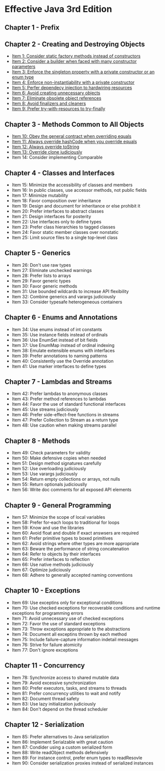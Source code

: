 # Effective Java 3rd Edition
## Chapter 1 - Prefix
## Chapter 2 - Creating and Destroying Objects
* [Item 1: Consider static factory methods instead of constructors](Chapter-2/Item-1-Consider-static-factory-methods-instead-of-constructors.md)
* [Item 2: Consider a builder when faced with many constructor parameters](Chapter-2/Item-2-Consider-a-builder-when-faced-with-many-constructor-parameters.md)
* [Item 3: Enforce the singleton property with a private constructor or an enum type](Chapter-2/Item-3-Enforce-the-singleton-property-with-a-private-constructor-or-enum-type.md)
* [Item 4: Enforce non-instantiability with a private constructor](Chapter-2/Item-4-Enforce-noninstantiability-with-a-private-constructor.md)
* [Item 5: Perfer dependecy injection to hardwiring resources](Chapter-2/Item-5-Prefer-dependency-injection-to-hardwiring-resources.md)
* [Item 6: Avoid creating unnecessary objects](Chapter-2/Item-6-Avoid-creating-unnecessary-objects.md)
* [Item 7: Eliminate obsolete object references](Chapter-2/Item-7-Eliminate-obsolete-object-refrences.md)
* [Item 8: Avoid finalizers and cleaners](Chapter-2/Item-8-Avoid-finalizers-and-cleaners.md)
* [Item 9: Prefer try-with-resources to try-finally](Chapter-2/Item-9-Prefer-try-with-resources-to-try-finally.md)
## Chapter 3 - Methods Common to All Objects
* [Item 10: Obey the general contract when overriding equals](Chapter-3/Item-10-Obey-the-general-contract-when-overriding-equals.md)
* [Item 11: Always override hashCode when you override equals](Chapter-3/Item-11-Always-override-hashCode-when-you-override-equals.md)
* [Item 12: Always override toString](Chapter-3/Item-12-Always-override-toString.md)
* [Item 13: Override clone judiciously](Chapter-3/Item-13-Override-clone-judiciously.md)
* Item 14: Consider implementing Comparable
## Chapter 4 - Classes and Interfaces
* Item 15: Minimize the accessibility of classes and members
* Item 16: In public classes, use accessor methods, not public fields
* Item 17: Minimize mutability
* Item 18: Favor composition over inheritance
* Item 19: Design and document for inheritance or else prohibit it
* Item 20: Prefer interfaces to abstract classes
* Item 21: Design interfaces for posterity
* Item 22: Use interfaces only to define types
* Item 23: Prefer class hierarchies to tagged classes
* Item 24: Favor static member classes over nonstatic
* Item 25: Limit source files to a single top-level class
## Chapter 5 - Generics
* Item 26: Don't use raw types
* Item 27: Eliminate unchecked warnings
* Item 28: Prefer lists to arrays
* Item 29: Favor generic types
* Item 30: Favor generic methods
* Item 31: Use bounded wildcards to increase API flexibility
* Item 32: Combine generics and varargs judiciously
* Item 33: Consider typesafe heterogeneous containers
## Chapter 6 - Enums and Annotations
* Item 34: Use enums instead of int constants
* Item 35: Use instance fields instead of ordinals
* Item 36: Use EnumSet instead of bit fields
* Item 37: Use EnumMap instead of ordinal indexing
* Item 38: Emulate extensible enums with interfaces
* Item 39: Prefer annotations to naming patterns
* Item 40: Consistently use the Override annotation
* Item 41: Use marker interfaces to define types
## Chapter 7 - Lambdas and Streams
* Item 42: Prefer lambdas to anonymous classes
* Item 43: Prefer method references to lambdas
* Item 44: Favor the use of standard functional interfaces
* Item 45: Use streams judiciously
* Item 46: Prefer side-effect-free functions in streams
* Item 47: Prefer Collection to Stream as a return type
* Item 48: Use caution when making streams parallel
## Chapter 8 - Methods
* Item 49: Check parameters for validity
* Item 50: Make defensive copies when needed
* Item 51: Design method signatures carefully
* Item 52: Use overloading judiciously
* Item 53: Use varargs judiciously
* Item 54: Return empty collections or arrays, not nulls
* Item 55: Return optionals judiciouslly
* Item 56: Write doc comments for all exposed API elements
## Chapter 9 - General Programming
* Item 57: Minimize the scope of local variables
* Item 58: Prefer for-each loops to traditional for loops
* Item 59: Know and use the libraries
* Item 60: Avoid float and double if exact answsers are required
* Item 61: Prefer primitive types to boxed primitives
* Item 62: Avoid strings where other types are more appropriate
* Item 63: Beware the performance of string concatenation
* Item 64: Refer to objects by their interfaces
* Item 65: Prefer interfaces to reflection
* Item 66: Use native methods judiciously
* Item 67: Optimize judiciously
* Item 68: Adhere to generally accepted naming conventions
## Chapter 10 - Exceptions
* Item 69: Use exceptins only for exceptional conditions
* Item 70: Use checked exceptions for recoverable conditions and runtime exceptions for programming errors
* Item 71: Avoid unnecessary use of checked exceptions
* Item 72: Favor the use of standard exceptions
* Item 73: Throw exceptions appropriate to the abstractions
* Item 74: Document all exceptins thrown by each method
* Item 75: Include failure-capture information indetail messages
* Item 76: Strive for failure atomicity
* Item 77: Don't ignore exceptions
## Chapter 11 - Concurrency
* Item 78: Synchronize access to shared mutable data
* Item 79: Avoid excessive synchronization
* Item 80: Prefer executors, tasks, and streams to threads
* Item 81: Prefer concurrency utilities to wait and notify
* Item 82: Document thread safety
* Item 83: Use lazy initialization judiciously
* Item 84: Don't depend on the thread scheduler
## Chapter 12 - Serialization
* Item 85: Prefer alternatives to Java serialization
* Item 86: Implement Serialzable with great caution
* Item 87: Condider using a custom serialized form
* Item 88: Write readObject methods defensively
* Item 89: For instance control, prefer enum types to readResovle
* Item 90: Consider serialization proxies instead of serialized instances